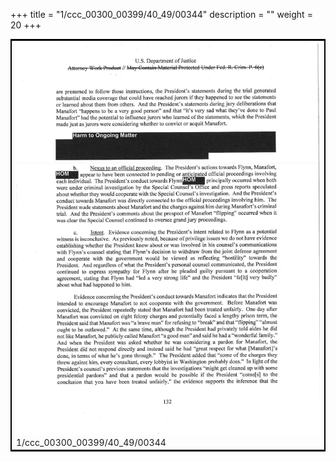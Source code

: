 +++
title = "1/ccc_00300_00399/40_49/00344"
description = ""
weight = 20
+++

<table style="border:2px solid black;max-width:800px;max-height:800px;" 
><tr><td>
<img class="center-fit-jpg"
src="/jpg_/jpg_mueller_report_searchable_344.jpg">
1/ccc_00300_00399/40_49/00344
</img></td></tr></table>

